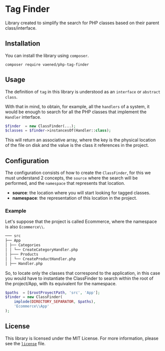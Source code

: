 # Tag Finder

Library created to simplify the search for PHP classes based on their parent class/interface.

## Installation

You can install the library using `composer`.

```shell 
composer require vaened/php-tag-finder
```

## Usage

The definition of `tag` in this library is understood as an `interface` or `abstract class`.

With that in mind, to obtain, for example, all the `handlers` of a system, it would be enough to search for all the PHP classes that
implement the `Handler` interface.

```php
$finder  = new ClassFinder(...);
$classes = $finder->instancesOf(Handler::class);
```

This will return an associative array, where the key is the physical location of the file on disk and the value is the class it references
in the project.

## Configuration

The configuration consists of how to create the `ClassFinder`, for this we must understand 2 concepts, the `source` where the search will be
performed, and the `namespace` that represents that location.

- **source**: the location where you will start looking for tagged classes.
- **namespace**: the representation of this location in the project.

### Example

Let's suppose that the project is called Ecommerce, where the namespace is also `Ecommerce\\`.

```md
─── src
├── App
│ ├── Categories
│ │ └── CreateCategoryHandler.php
│ ├─── Products
│ │ └── CreateProductHandler.php
│ ├── Handler.php
```

So, to locate only the classes that correspond to the application, in this case you would have to instantiate the ClassFinder to search
within the root of the project/App, with its equivalent for the namespace.

```php
$paths  = [$rootProyectPath, 'src', 'App'];
$finder = new ClassFinder(
    implode(DIRECTORY_SEPARATOR, $paths),
    'Ecommerce\\App'
);
```

## License

This library is licensed under the MIT License. For more information, please see the [`license`](./license) file.